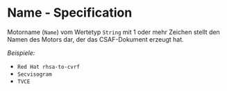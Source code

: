 # Name - Specification

Motorname (`Name`) vom Wertetyp `String` mit 1 oder mehr Zeichen stellt den Namen des Motors dar, der das CSAF-Dokument erzeugt hat.

*Beispiele:*

* `Red Hat rhsa-to-cvrf`
* `Secvisogram`
* `TVCE`